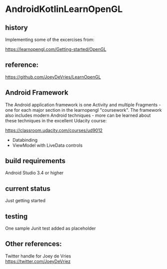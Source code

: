 AndroidKotlinLearnOpenGL
==========================

history
---------

Implementing some of the excercises from:

https://learnopengl.com/Getting-started/OpenGL

reference:
-----------------

https://github.com/JoeyDeVries/LearnOpenGL

Android Framework
-----------------
The Android application framework is one Activity and multiple Fragments - one for each major section
in the learnopengl "coursework".  The framework also includes modern Android techniques - more
can be learned about these techniques in the excellent Udacity course:

https://classroom.udacity.com/courses/ud9012

- Databinding
- ViewModel with LiveData controls

build requirements
------------------
Android Studio 3.4 or higher

current status
---------------
Just getting started

testing
---------

One sample Junit test added as placeholder

Other references:
------------------

Twitter handle for Joey de Vries
<br>
https://twitter.com/JoeyDeVriez